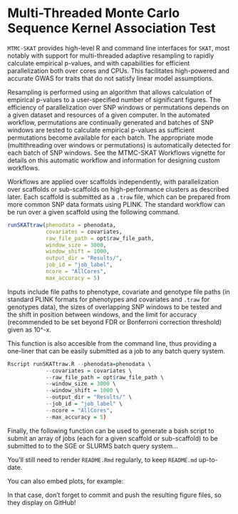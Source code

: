 
<!-- README.md is generated from README.Rmd. Please edit that file -->

# Multi-Threaded Monte Carlo Sequence Kernel Association Test

<!-- badges: start -->

<!-- badges: end -->

`MTMC-SKAT` provides high-level R and command line interfaces for
`SKAT`, most notably with support for multi-threaded adaptive resampling
to rapidly calculate empirical p-values, and with capabilities for
efficient parallelization both over cores and CPUs. This facilitates
high-powered and accurate GWAS for traits that do not satisfy linear
model assumptions.

Resampling is performed using an algorithm that allows calculation of
empirical p-values to a user-specified number of significant figures.
The efficiency of parallelization over SNP windows or permutations
depends on a given dataset and resources of a given computer. In the
automated workflow, permutations are continually generated and batches
of SNP windows are tested to calculate empirical p-values as sufficient
permutations become available for each batch. The appropriate mode
(multithreading over windows or permutations) is automatically detected
for each batch of SNP windows. See the MTMC-SKAT Workflows vignette for
details on this automatic workflow and information for designing custom
workflows.

Workflows are applied over scaffolds independently, with parallelization
over scaffolds or sub-scaffolds on high-performance clusters as
described later. Each scaffold is submitted as a `.traw` file, which can
be prepared from more common SNP data formats using PLINK. The standard
workflow can be run over a given scaffold using the following command.

``` r
runSKATtraw(phenodata = phenodata,
            covariates = covariates,
            raw_file_path = opt$raw_file_path,
            window_size = 3000,
            window_shift = 1000,
            output_dir = "Results/",
            job_id = "job_label",
            ncore = "AllCores",
            max_accuracy = 5)
```

Inputs include file paths to phenotype, covariate and genotype file
paths (in standard PLINK formats for phenotypes and covariates and
`.traw` for genotypes data), the sizes of overlapping SNP windows to be
tested and the shift in position between windows, and the limit for
accuracy (recommended to be set beyond FDR or Bonferroni correction
threshold) given as 10^-x.

This function is also accesible from the command line, thus providing a
one-liner that can be easily submitted as a job to any batch query
system.

``` r
Rscript runSKATtraw.R --phenodata=phenodata \
            --covariates = covariates \
            --raw_file_path = opt$raw_file_path \
            --window_size = 3000 \
            --window_shift = 1000 \
            --output_dir = "Results/" \
            --job_id = "job_label" \
            --ncore = "AllCores",
            --max_accuracy = 5)
```

Finally, the following function can be used to generate a bash script to
submit an array of jobs (each for a given scaffold or sub-scaffold) to
be submitted to to the SGE or SLURMS batch query system…

You’ll still need to render `README.Rmd` regularly, to keep `README.md`
up-to-date.

You can also embed plots, for example:

In that case, don’t forget to commit and push the resulting figure
files, so they display on GitHub\!
